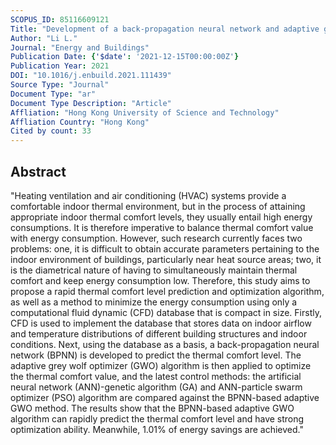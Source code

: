 ```yaml
---
SCOPUS_ID: 85116609121
Title: "Development of a back-propagation neural network and adaptive grey wolf optimizer algorithm for thermal comfort and energy consumption prediction and optimization"
Author: "Li L."
Journal: "Energy and Buildings"
Publication Date: {'$date': '2021-12-15T00:00:00Z'}
Publication Year: 2021
DOI: "10.1016/j.enbuild.2021.111439"
Source Type: "Journal"
Document Type: "ar"
Document Type Description: "Article"
Affliation: "Hong Kong University of Science and Technology"
Affliation Country: "Hong Kong"
Cited by count: 33
---
```


## Abstract
"Heating ventilation and air conditioning (HVAC) systems provide a comfortable indoor thermal environment, but in the process of attaining appropriate indoor thermal comfort levels, they usually entail high energy consumptions. It is therefore imperative to balance thermal comfort value with energy consumption. However, such research currently faces two problems: one, it is difficult to obtain accurate parameters pertaining to the indoor environment of buildings, particularly near heat source areas; two, it is the diametrical nature of having to simultaneously maintain thermal comfort and keep energy consumption low. Therefore, this study aims to propose a rapid thermal comfort level prediction and optimization algorithm, as well as a method to minimize the energy consumption using only a computational fluid dynamic (CFD) database that is compact in size. Firstly, CFD is used to implement the database that stores data on indoor airflow and temperature distributions of different building structures and indoor conditions. Next, using the database as a basis, a back-propagation neural network (BPNN) is developed to predict the thermal comfort level. The adaptive grey wolf optimizer (GWO) algorithm is then applied to optimize the thermal comfort value, and the latest control methods: the artificial neural network (ANN)-genetic algorithm (GA) and ANN-particle swarm optimizer (PSO) algorithm are compared against the BPNN-based adaptive GWO method. The results show that the BPNN-based adaptive GWO algorithm can rapidly predict the thermal comfort level and have strong optimization ability. Meanwhile, 1.01% of energy savings are achieved."
